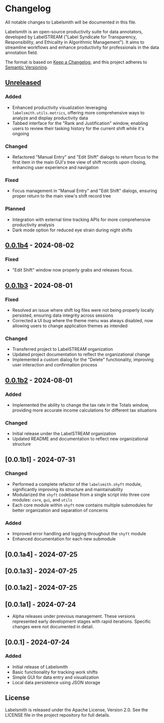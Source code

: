 # Changelog

All notable changes to Labelsmith will be documented in this file.

Labelsmith is an open-source productivity suite for data annotators, developed by LabelSTREAM ("Label Syndicate for Transparency, Responsibility, and Ethicality in Algorithmic Management"). It aims to streamline workflows and enhance productivity for professionals in the data annotation field.

The format is based on [Keep a Changelog](https://keepachangelog.com/en/1.0.0/),
and this project adheres to [Semantic Versioning](https://semver.org/spec/v2.0.0.html).

## [Unreleased]

### Added
- Enhanced productivity visualization leveraging `labelsmith.utils.metrics`, offering more comprehensive ways to analyze and display productivity data
- Tabbed interface for the "Rank and Justification" window, enabling users to review their tasking history for the current shift while it's ongoing

### Changed
- Refactored "Manual Entry" and "Edit Shift" dialogs to return focus to the first item in the main GUI's tree view of shift records upon closing, enhancing user experience and navigation

### Fixed
- Focus management in "Manual Entry" and "Edit Shift" dialogs, ensuring proper return to the main view's shift record tree

### Planned
- Integration with external time tracking APIs for more comprehensive productivity analysis
- Dark mode option for reduced eye strain during night shifts

## [0.0.1b4] - 2024-08-02

### Fixed
- "Edit Shift" window now properly grabs and releases focus.

## [0.0.1b3] - 2024-08-01

### Fixed
- Resolved an issue where shift log files were not being properly locally persisted, ensuring data integrity across sessions
- Corrected a UI bug where the theme menu was always disabled, now allowing users to change application themes as intended

### Changed
- Transferred project to LabelSTREAM organization
- Updated project documentation to reflect the organizational change
- Implemented a custom dialog for the "Delete" functionality, improving user interaction and confirmation process

## [0.0.1b2] - 2024-08-01

### Added
- Implemented the ability to change the tax rate in the Totals window, providing more accurate income calculations for different tax situations

### Changed
- Initial release under the LabelSTREAM organization
- Updated README and documentation to reflect new organizational structure

## [0.0.1b1] - 2024-07-31

### Changed
- Performed a complete refactor of the `labelsmith.shyft` module, significantly improving its structure and maintainability
- Modularized the `shyft` codebase from a single script into three core modules: `core`, `gui`, and `utils`
- Each core module within `shyft` now contains multiple submodules for better organization and separation of concerns

### Added
- Improved error handling and logging throughout the `shyft` module
- Enhanced documentation for each new submodule

## [0.0.1a4] - 2024-07-25
## [0.0.1a3] - 2024-07-25
## [0.0.1a2] - 2024-07-25
## [0.0.1a1] - 2024-07-24

- Alpha releases under previous management. These versions represented early development stages with rapid iterations. Specific changes were not documented in detail.

## [0.0.1] - 2024-07-24

### Added
- Initial release of Labelsmith
- Basic functionality for tracking work shifts
- Simple GUI for data entry and visualization
- Local data persistence using JSON storage

## License

Labelsmith is released under the Apache License, Version 2.0. See the LICENSE file in the project repository for full details.

[Unreleased]: https://github.com/LabelSTREAM/labelsmith/compare/v0.0.1b3...HEAD
[0.0.1b4]: https://github.com/LabelSTREAM/labelsmith/compare/v0.0.1b3...v0.0.1b4
[0.0.1b3]: https://github.com/LabelSTREAM/labelsmith/compare/v0.0.1b2...v0.0.1b3
[0.0.1b2]: https://github.com/LabelSTREAM/labelsmith/releases/tag/v0.0.1b2